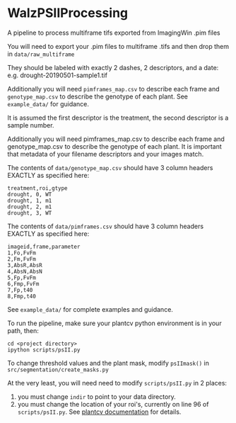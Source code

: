 # WalzPSIIProcessing
A pipeline to process multiframe tifs exported from ImagingWin .pim files

You will need to export your .pim files to multiframe .tifs and then drop them in `data/raw_multiframe`

They should be labeled with exactly 2 dashes, 2 descriptors, and a date: e.g. drought-20190501-sample1.tif

Additionally you will need `pimframes_map.csv` to describe each frame and `genotype_map.csv` to describe the genotype of each plant. See `example_data/` for guidance.

It is assumed the first descriptor is the treatment, the second descriptor is a sample number.

Additionally you will need pimframes_map.csv to describe each frame and genotype_map.csv to describe the genotype of each plant. It is important that metadata of your filename descriptors and your images match.

The contents of `data/genotype_map.csv` should have 3 column headers EXACTLY as specified here:
```
treatment,roi,gtype
drought, 0, WT
drought, 1, m1
drought, 2, m1
drought, 3, WT
```
The contents of `data/pimframes.csv` should have 3 column headers EXACTLY as specified here:

```
imageid,frame,parameter
1,Fo,FvFm
2,Fm,FvFm
3,AbsR,AbsR
4,AbsN,AbsN
5,Fp,FvFm
6,Fmp,FvFm
7,Fp,t40
8,Fmp,t40
```

See `example_data/` for complete examples and guidance.

To run the pipeline, make sure your plantcv python environment is in your path, then:

```
cd <project directory>
ipython scripts/psII.py
```

To change threshold values and the plant mask, modify `psIImask()` in `src/segmentation/create_masks.py`

At the very least, you will need need to modify `scripts/psII.py` in 2 places:
1. you must change `indir` to point to your data directory.
2. you must change the location of your roi's, currently on line 96 of `scripts/psII.py`. See [plantcv documentation](!https://plantcv.readthedocs.io/en/stable/roi_multi/) for details.